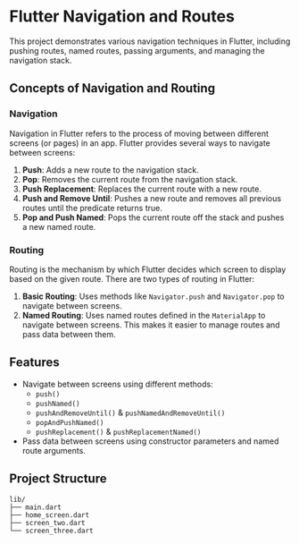 # Flutter Navigation and Routes

This project demonstrates various navigation techniques in Flutter, including pushing routes, named routes, passing arguments, and managing the navigation stack.

## Concepts of Navigation and Routing

### Navigation
Navigation in Flutter refers to the process of moving between different screens (or pages) in an app. Flutter provides several ways to navigate between screens:

1. **Push**: Adds a new route to the navigation stack.
2. **Pop**: Removes the current route from the navigation stack.
3. **Push Replacement**: Replaces the current route with a new route.
4. **Push and Remove Until**: Pushes a new route and removes all previous routes until the predicate returns true.
5. **Pop and Push Named**: Pops the current route off the stack and pushes a new named route.

### Routing
Routing is the mechanism by which Flutter decides which screen to display based on the given route. There are two types of routing in Flutter:

1. **Basic Routing**: Uses methods like `Navigator.push` and `Navigator.pop` to navigate between screens.
2. **Named Routing**: Uses named routes defined in the `MaterialApp` to navigate between screens. This makes it easier to manage routes and pass data between them.

## Features

- Navigate between screens using different methods:
  - `push()`
  - `pushNamed()`
  - `pushAndRemoveUntil()` & `pushNamedAndRemoveUntil()`
  - `popAndPushNamed()`
  - `pushReplacement()` & `pushReplacementNamed()`
- Pass data between screens using constructor parameters and named route arguments.

## Project Structure

```plaintext
lib/
├── main.dart
├── home_screen.dart
├── screen_two.dart
└── screen_three.dart
